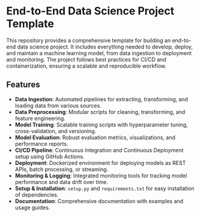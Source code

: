 # End-to-End Data Science Project Template

This repository provides a comprehensive template for building an end-to-end data science project. It includes everything needed to develop, deploy, and maintain a machine learning model, from data ingestion to deployment and monitoring. The project follows best practices for CI/CD and containerization, ensuring a scalable and reproducible workflow.

## Features

- **Data Ingestion**: Automated pipelines for extracting, transforming, and loading data from various sources.
- **Data Preprocessing**: Modular scripts for cleaning, transforming, and feature engineering.
- **Model Training**: Scalable training scripts with hyperparameter tuning, cross-validation, and versioning.
- **Model Evaluation**: Robust evaluation metrics, visualizations, and performance reports.
- **CI/CD Pipeline**: Continuous Integration and Continuous Deployment setup using GitHub Actions.
- **Deployment**: Dockerized environment for deploying models as REST APIs, batch processing, or streaming.
- **Monitoring & Logging**: Integrated monitoring tools for tracking model performance and data drift over time.
- **Setup & Installation**: `setup.py` and `requirements.txt` for easy installation of dependencies.
- **Documentation**: Comprehensive documentation with examples and usage guides.

